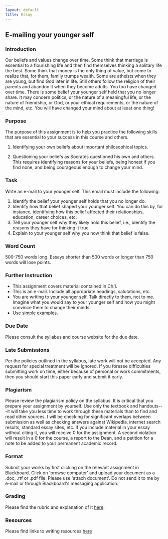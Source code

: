 ```yaml
---
layout: default
title: Essay
---
```

## E-mailing your younger self

### Introduction

Our beliefs and values change over time. Some think that marriage is essential to a flourishing life and then find themselves thinking a solitary life the best. Some think that money is the only thing of value, but come to realize that, for them, family trumps wealth. Some are atheists when they are young, but find God later in life. Still others follow the religion of their parents and abandon it when they become adults. You too have changed over time. There is some belief your younger self held that you no longer share. It may concern politics, or the nature of a meaningful life, or the nature of friendship, or God, or your ethical requirements, or the nature of the mind, etc. You will have changed your mind about at least one thing!



### Purpose 

The purpose of this assignment is to help you practice the following skills that are essential to your success in this course and others. 


1.  Identifying your own beliefs about important philosophical topics.

2.  Questioning your beliefs as Socrates questioned his own and others. This requires identifying reasons for your beliefs, being honest if you find none, and being courageous enough to change your mind. 



### Task

Write an e-mail to your younger self. This email must include the following: 

1. Identify the belief your younger self holds that you no longer do. 
2. Identify how that belief shaped your younger self. You can do this by, for instance, identifying how this belief affected their relationships, education, career choices, etc. 
3. Tell your younger self why they likely hold this belief, i.e., identify the reasons they have for thinking it true. 
4. Explain to your younger self why you now think that belief is false. 

 
### Word Count

 500-750 words long. Essays shorter than 500 words or longer than 750 words will lose points. 

### Further Instruction 

+ This assignment covers material contained in Ch.1.
+ This is an e-mail. Include all appropriate headings, salutations, etc. 
+ You are writing to your younger self. Talk directly to them, not to me. Imagine what you would say to your younger self and how you might convince them to change their minds. 
+ Use simple examples. 

 

### Due Date
Please consult the syllabus and course website for the due date.

### Late Submissions

Per the policies outlined in the syllabus, late work will not be accepted. Any request for special treatment will be ignored. If you foresee difficulties submitting work on time, either because of personal or work commitments, then you should start this paper early and submit it early. 

### Plagiarism

Please review the plagiarism policy on the syllabus. It is critical that you prepare your assignment by yourself. Use only the textbook and handouts---it will take you less time to work through these materials than to find and read other sources. I will be checking for significant overlaps between submission as well as checking answers against Wikipedia, internet search results, standard essay sites, etc. If you include material in your essay without citing it, you will receive 0 for the assignment. A second violation will result in a 0 for the course, a report to the Dean, and a petition for a note to be added to your permanent academic record.

### Format

Submit your works by first clicking on the relevant assignment in Blackboard. Click on 'browse computer' and upload your document as a .doc, .rtf or .pdf file. Please use 'attach document'. Do not send it to me by e-mail or through Blackboard's messaging application. 

### Grading
Please find the rubric and explanation of it [here](/Teaching/Grading/).

### Resources
Please find links to writing resources [here](/Teaching/Resources/)





